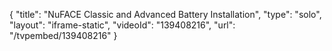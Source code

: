 {
    "title": "NuFACE Classic and Advanced Battery Installation",
    "type": "solo",
    "layout": "iframe-static",
    "videoId": "139408216",
    "url": "\/tvpembed\/139408216"
}